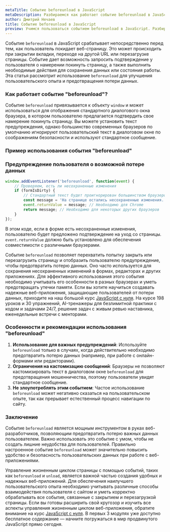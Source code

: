 ```yaml
---
metaTitle: Событие beforeunload в JavaScript
metaDescription: Разбираемся как работает событие beforeunload в JavaScript
author: Дмитрий Нечаев
title: Событие beforeunload в JavaScript
preview: Учимся пользоваться событием beforeunload в JavaScript. Разбираем примеры использования
---
```


Событие `beforeunload` в JavaScript срабатывает непосредственно перед тем, как пользователь покидает веб-страницу. Это может происходить при закрытии вкладки, переходе на другой URL или перезагрузке страницы. Событие дает возможность запросить подтверждение у пользователя о намерении покинуть страницу, а также выполнить необходимые действия для сохранения данных или состояния работы. Эта статья рассмотрит использование `beforeunload` для улучшения пользовательского опыта и предотвращения потери данных.

### Как работает событие "beforeunload"?

Событие `beforeunload` привязывается к объекту `window` и может использоваться для отображения стандартного диалогового окна браузера, в котором пользователю предлагается подтвердить свое намерение покинуть страницу. Вы можете установить текст предупреждения, однако большинство современных браузеров по умолчанию игнорируют пользовательский текст в диалоговом окне по соображениям безопасности и используют стандартное сообщение.

### Пример использования события "beforeunload"

### Предупреждение пользователя о возможной потере данных

```jsx
window.addEventListener('beforeunload', function(event) {
    // Проверяем, есть ли несохраненные изменения
    if (formIsDirty) {
        // Стандартный текст будет проигнорирован большинством браузеров
        const message = 'На странице остались несохраненные изменения. Вы уверены, что хотите уйти?';
        event.returnValue = message; // Необходимо для Chrome
        return message; // Необходимо для некоторых других браузеров
    }
});

```

В этом коде, если в форме есть несохраненные изменения, пользователю будет предложено подтверждение на уход со страницы. `event.returnValue` должно быть установлено для обеспечения совместимости с различными браузерами.

Событие `beforeunload` позволяет перехватить попытку закрыть или перезагрузить страницу и отобразить пользователю предупреждение, чтобы предотвратить потерю данных. Оно часто используется для сохранения несохраненных изменений в формах, редакторах и других приложениях. Для эффективного использования этого события необходимо учитывать его особенности в разных браузерах и уметь предотвращать утечки памяти. Если вы хотите научиться создавать надежные веб-приложения, защищающие пользователей от потери данных, приходите на наш большой курс [JavaScript с нуля](https://purpleschool.ru/course/javascript-basics?utm_source=knowledgebase&utm_medium=text&utm_campaign=sobytie-beforeunload-v-javascript). На курсе 198 уроков и 30 упражнений, AI-тренажеры для безлимитной практики с кодом и задачами 24/7, решение задач с живым ревью наставника, еженедельные встречи с менторами.

### Особенности и рекомендации использования "beforeunload"

1. **Использование для важных предупреждений**: Используйте `beforeunload` только в случаях, когда действительно необходимо предотвратить потерю данных (например, при работе с онлайн-формами или редакторами).
2. **Ограничения на кастомизацию сообщений**: Браузеры не позволяют кастомизировать текст в диалоговом окне `beforeunload` для предотвращения мошенничества, поэтому пользователи увидят стандартное сообщение.
3. **Не злоупотреблять этим событием**: Частое использование `beforeunload` может негативно сказаться на пользовательском опыте, так как прерывает естественный процесс навигации по сайту.

### Заключение

Событие `beforeunload` является мощным инструментом в руках веб-разработчиков, позволяющим предотвратить потерю важных данных пользователем. Важно использовать это событие с умом, чтобы не создать лишние неудобства для пользователей. Правильно настроенное событие `beforeunload` может значительно повысить удобство и безопасность пользовательских данных при работе с веб-приложениями.

Управление жизненным циклом страницы с помощью событий, таких как `beforeunload` и `unload`, является важной частью создания удобных и надежных веб-приложений. Для обеспечения наилучшего пользовательского опыта необходимо учитывать различные способы взаимодействия пользователя с сайтом и уметь корректно обрабатывать все события, связанные с закрытием и перезагрузкой страницы. Если вы готовы расширить свой кругозор и изучить все аспекты управления жизненным циклом веб-приложения, обратите внимание на курс [JavaScript с нуля](https://purpleschool.ru/course/javascript-basics?utm_source=knowledgebase&utm_medium=text&utm_campaign=sobytie-beforeunload-v-javascript). В первых 3 модулях уже доступно бесплатное содержание — начните погружаться в мир продвинутого JavaScript прямо сегодня.
